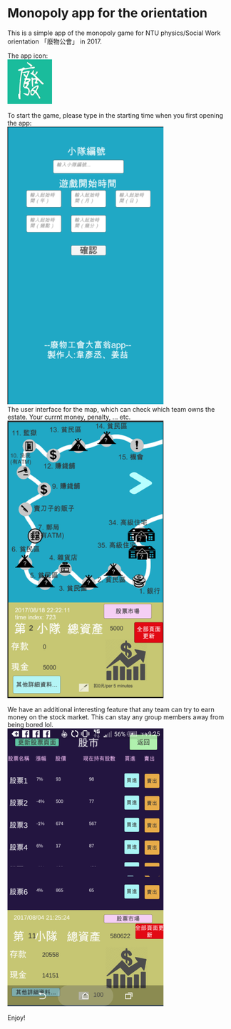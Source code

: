 # Monopoly app for the orientation

This is a simple app of the monopoly game for NTU physics/Social Work orientation 「廢物公會」 in 2017.

The app icon:  
<img src="https://github.com/ace314/monopolydatabase/blob/master/monopolydatabase/icon.png" width=100/>  

To start the game, please type in the starting time when you first opening the app:  
<img src="https://github.com/ace314/monopolydatabase/blob/master/monopolydatabase/start.png" width=350/>  
The user interface for the map, which can check which team owns the estate. Your currnt money, penalty, ... etc.  
<img src="https://github.com/ace314/monopolydatabase/blob/master/monopolydatabase/map.png" width=350/>  

We have an additional interesting feature that any team can try to earn money on the stock market. This can stay any group members away from being bored lol.  
<img src="https://github.com/ace314/monopolydatabase/blob/master/monopolydatabase/stock.png" width=350/>  
 
  
 Enjoy!
